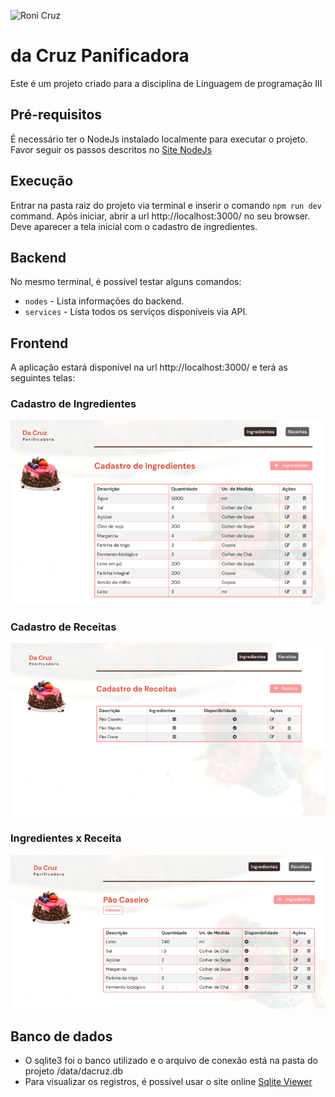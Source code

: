 ![Roni Cruz](https://badgen.net/badge/Desenvolvido%20por/Roni%20Cruz%20-%20RA1701232/0e83cd)

# da Cruz Panificadora
Este é um projeto criado para a disciplina de Linguagem de programação III

## Pré-requisitos

É necessário ter o NodeJs instalado localmente para executar o projeto. Favor seguir os passos descritos no [Site NodeJs](https://nodejs.org/en/download/)

## Execução
Entrar na pasta raiz do projeto via terminal e inserir o comando `npm run dev` command.
Após iniciar, abrir a url http://localhost:3000/ no seu browser. 
Deve aparecer a tela inicial com o cadastro de ingredientes.

## Backend

No mesmo terminal, é possível testar alguns comandos:
- `nodes` - Lista informações do backend.
- `services` - Lista todos os serviços disponíveis via API.

## Frontend

A aplicação estará disponível na url http://localhost:3000/ e terá as seguintes telas:

### Cadastro de Ingredientes
![Cadastro de Ingredientes](telaIngredientes.png) 
### Cadastro de Receitas
![Cadastro de Receitas](telaReceitas.png)
### Ingredientes x Receita
![Ingredientes de uma Receita](telaIngredientesReceita.png) 

## Banco de dados
- O sqlite3 foi o banco utilizado e o arquivo de conexão está na pasta do projeto /data/dacruz.db
- Para visualizar os registros, é possível usar o site online [Sqlite Viewer](https://sqliteviewer.app/)  

